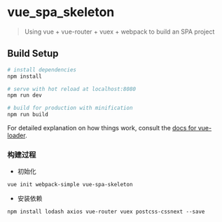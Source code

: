 # vue_spa_skeleton

> Using vue + vue-router + vuex + webpack to build an SPA project

## Build Setup

``` bash
# install dependencies
npm install

# serve with hot reload at localhost:8080
npm run dev

# build for production with minification
npm run build
```

For detailed explanation on how things work, consult the [docs for vue-loader](http://vuejs.github.io/vue-loader).

### 构建过程
- 初始化
```
vue init webpack-simple vue-spa-skeleton
```

- 安装依赖
```
npm install lodash axios vue-router vuex postcss-cssnext --save
```

